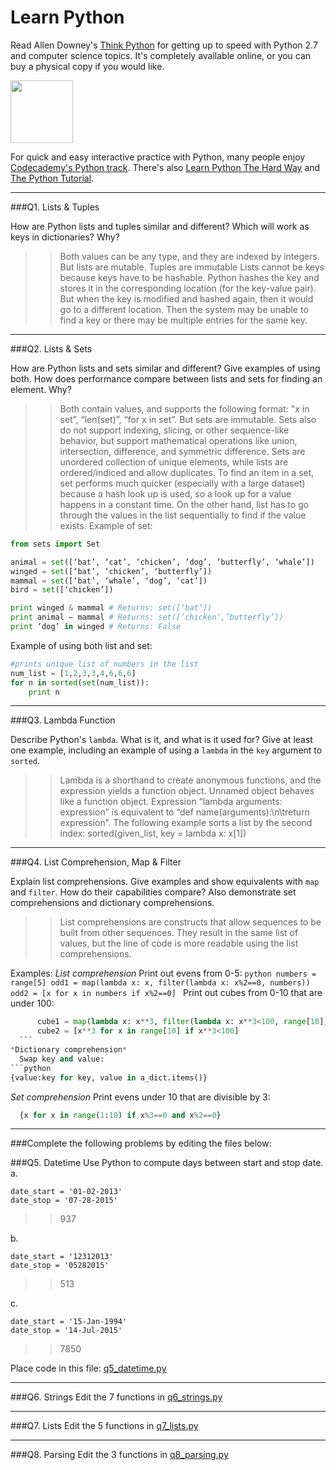 # Learn Python

Read Allen Downey's [Think Python](http://www.greenteapress.com/thinkpython/) for getting up to speed with Python 2.7 and computer science topics. It's completely available online, or you can buy a physical copy if you would like.

<a href="http://www.greenteapress.com/thinkpython/"><img src="img/think_python.png" style="width: 100px;" target="_blank"></a>

For quick and easy interactive practice with Python, many people enjoy [Codecademy's Python track](http://www.codecademy.com/en/tracks/python). There's also [Learn Python The Hard Way](http://learnpythonthehardway.org/book/) and [The Python Tutorial](https://docs.python.org/2/tutorial/).

---

###Q1. Lists &amp; Tuples

How are Python lists and tuples similar and different? Which will work as keys in dictionaries? Why?

>> Both values can be any type, and they are indexed by integers. But lists are mutable. Tuples are immutable
Lists cannot be keys because keys have to be hashable. Python hashes the key and stores it in the corresponding location (for the key-value pair). But when the key is modified and hashed again, then it would go to a different location. Then the system may be unable to find a key or there may be multiple entries for the same key. 


---

###Q2. Lists &amp; Sets

How are Python lists and sets similar and different? Give examples of using both. How does performance compare between lists and sets for finding an element. Why?

>> Both contain values, and supports the following format: "x in set”, “len(set)”, “for x in set”. But sets are immutable. Sets also do not support indexing, slicing, or other sequence-like behavior, but support mathematical operations like union, intersection, difference, and symmetric difference. Sets are unordered collection of unique elements, while lists are ordered/indiced and allow duplicates. To find an item in a set, set performs much quicker (especially with a large dataset) because a hash look up is used, so a look up for a value happens in a constant time. On the other hand, list has to go through the values in the list sequentially to find if the value exists.
Example of set:
```python
from sets import Set

animal = set([‘bat’, ‘cat’, ‘chicken’, ‘dog’, ‘butterfly’, ‘whale’])
winged = set([‘bat’, ‘chicken’, ‘butterfly’])
mammal = set([‘bat’, ‘whale’, ‘dog’, ‘cat’])
bird = set([‘chicken’])

print winged & mammal # Returns: set([‘bat’])
print animal – mammal # Returns: set([‘chicken’,’butterfly’])
print ‘dog’ in winged # Returns: False
```
Example of using both list and set:
```python
#prints unique list of numbers in the list
num_list = [1,2,3,3,4,6,6,6]
for n in sorted(set(num_list)):
	print n
```

---

###Q3. Lambda Function

Describe Python's `lambda`. What is it, and what is it used for? Give at least one example, including an example of using a `lambda` in the `key` argument to `sorted`.

>> Lambda is a shorthand to create anonymous functions, and the expression yields a function object. Unnamed object behaves like a function object. Expression “lambda arguments: expression” is equivalent to “def name(arguments):\n\treturn expression”. The following example sorts a list by the second index: sorted(given_list, key = lambda x: x[1])

---

###Q4. List Comprehension, Map &amp; Filter

Explain list comprehensions. Give examples and show equivalents with `map` and `filter`. How do their capabilities compare? Also demonstrate set comprehensions and dictionary comprehensions.

>> List comprehensions are constructs that allow sequences to be built from other sequences. They result in the same list of values, but the line of code is more readable using the list comprehensions.

Examples: 
*List comprehension*
  Print out evens from 0-5:
    ```python
		numbers = range[5]
		odd1 = map(lambda x: x, filter(lambda x: x%2==0, numbers))
		odd2 = [x for x in numbers if x%2==0]
    ```
  Print out cubes from 0-10 that are under 100:
  ```python
		cube1 = map(lambda x: x**3, filter(lambda x: x**3<100, range[10]))
		cube2 = [x**3 for x in range[10] if x**3<100]
    ```
*Dictionary comprehension*
	Swap key and value: 
  ```python 
  {value:key for key, value in a_dict.items()}
  ```
*Set comprehension*
	Print evens under 10 that are divisible by 3:
  ```python
	{x for x in range(1:10) if x%3==0 and x%2==0}
  ```


---

###Complete the following problems by editing the files below:

###Q5. Datetime
Use Python to compute days between start and stop date.   
a.  

```
date_start = '01-02-2013'    
date_stop = '07-28-2015'
```

>> 937

b.  
```
date_start = '12312013'  
date_stop = '05282015'  
```

>> 513

c.  
```
date_start = '15-Jan-1994'      
date_stop = '14-Jul-2015'  
```

>> 7850


Place code in this file: [q5_datetime.py](python/q5_datetime.py)

---

###Q6. Strings
Edit the 7 functions in [q6_strings.py](python/q6_strings.py)

---

###Q7. Lists
Edit the 5 functions in [q7_lists.py](python/q7_lists.py)

---

###Q8. Parsing
Edit the 3 functions in [q8_parsing.py](python/q8_parsing.py)






